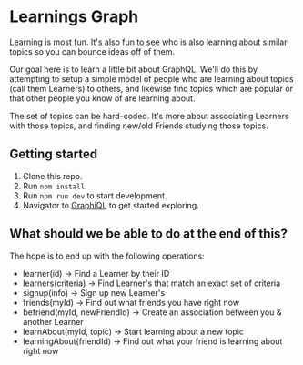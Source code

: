 # Learnings Graph

Learning is most fun. It's also fun to see who is also learning about similar topics so you can bounce ideas off of them.

Our goal here is to learn a little bit about GraphQL. We'll do this by attempting to setup a simple model of people who are learning about topics (call them Learners) to others, and likewise find topics which are popular or that other people you know of are learning about.

The set of topics can be hard-coded. It's more about associating Learners with those topics, and finding new/old Friends studying those topics.

## Getting started

1. Clone this repo.
1. Run `npm install`.
1. Run `npm run dev` to start development.
1. Navigator to [GraphiQL](http://localhost:1234/graphiql) to get started exploring.

## What should we be able to do at the end of this?

The hope is to end up with the following operations:

* learner(id) -> Find a Learner by their ID
* learners(criteria) -> Find Learner's that match an exact set of criteria
* signup(info) -> Sign up new Learner's
* friends(myId) -> Find out what friends you have right now
* befriend(myId, newFriendId) -> Create an association between you & another Learner
* learnAbout(myId, topic) -> Start learning about a new topic
* learningAbout(friendId) -> Find out what your friend is learning about right now